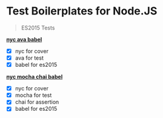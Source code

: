 Test Boilerplates for Node.JS
====

> ES2015 Tests

**[nyc ava babel](./nyc-ava)**
- [x] nyc for cover
- [x] ava for test
- [x] babel for es2015

**[nyc mocha chai babel](./nyc-mocha-chai)**
- [x] nyc for cover
- [x] mocha for test
- [x] chai for assertion
- [x] babel for es2015